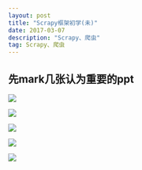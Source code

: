 ```yaml
---
layout: post
title: "Scrapy框架初学(未)"
date: 2017-03-07 
description: "Scrapy、爬虫"
tag: Scrapy、爬虫
---  
```


## 先mark几张认为重要的ppt

 ![](https://raw.githubusercontent.com/pangkanghua/pangkanghua.github.io/master/images/posts/scrapy/image1.png)  
  

 ![](https://raw.githubusercontent.com/pangkanghua/pangkanghua.github.io/master/images/posts/scrapy/image2.png)  
  

 ![](https://raw.githubusercontent.com/pangkanghua/pangkanghua.github.io/master/images/posts/scrapy/image3.png)  
  

 ![](https://raw.githubusercontent.com/pangkanghua/pangkanghua.github.io/master/images/posts/scrapy/image4.png)  
  

 ![](https://raw.githubusercontent.com/pangkanghua/pangkanghua.github.io/master/images/posts/scrapy/image5.png)  


